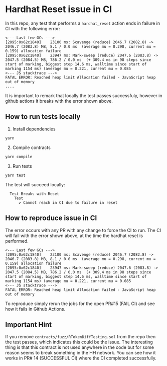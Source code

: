 # Hardhat Reset issue in CI

In this repo, any test that performs a `hardhat_reset` action ends in failure in CI with the following error:

```
<--- Last few GCs --->
[2095:0x62c1840]    23100 ms: Scavenge (reduce) 2046.7 (2082.8) -> 2046.7 (2083.8) MB, 8.1 / 0.0 ms  (average mu = 0.298, current mu = 0.159) allocation failure 
[2095:0x62c1840]    23947 ms: Mark-sweep (reduce) 2047.6 (2083.8) -> 2047.5 (2084.5) MB, 786.2 / 0.0 ms  (+ 309.4 ms in 98 steps since start of marking, biggest step 14.6 ms, walltime since start of marking 1154 ms) (average mu = 0.221, current mu = 0.085
<--- JS stacktrace --->
FATAL ERROR: Reached heap limit Allocation failed - JavaScript heap out of memory
....
```

It is important to remark that locally the test passes successfuly, however in github actions it breaks with the error shown above.

## How to run tests locally

1. Install dependencies
```
yarn 
```

2. Compile contracts
```
yarn compile
```

3. Run tests
```
yarn test
```

The test will succeed locally:


```
  Test Breaks with Reset
    Test
      ✔ Cannot reach in CI due to failure in reset
```

## How to reproduce issue in CI

The error occurs with any PR with any change to force the CI to run. The CI will fail with the error shown above, at the time the hardhat reset is performed.
```
<--- Last few GCs --->
[2095:0x62c1840]    23100 ms: Scavenge (reduce) 2046.7 (2082.8) -> 2046.7 (2083.8) MB, 8.1 / 0.0 ms  (average mu = 0.298, current mu = 0.159) allocation failure 
[2095:0x62c1840]    23947 ms: Mark-sweep (reduce) 2047.6 (2083.8) -> 2047.5 (2084.5) MB, 786.2 / 0.0 ms  (+ 309.4 ms in 98 steps since start of marking, biggest step 14.6 ms, walltime since start of marking 1154 ms) (average mu = 0.221, current mu = 0.085
<--- JS stacktrace --->
FATAL ERROR: Reached heap limit Allocation failed - JavaScript heap out of memory
```

To reproduce simply rerun the jobs for the open PR#15 (FAIL CI) and see how it fails in Github Actions.


## Important Hint

If you remove `contracts/fuzz/RTokenDiffTesting.sol` from the repo then the test passes, which indicates this could be the issue. The interesting thing is that this contract is not used anywhere in the code but for some reason seems to break something in the HH network. You can see how it works in PR# 14 (SUCCESSFUL CI) where the CI completed successfully.
